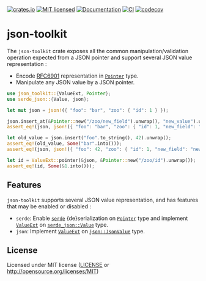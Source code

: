 [![crates.io](https://img.shields.io/crates/v/json-toolkit.svg)](https://crates.io/crates/json-toolkit)
[![MIT licensed](https://img.shields.io/crates/l/json-toolkit.svg)](./LICENSE)
[![Documentation](https://docs.rs/json-toolkit/badge.svg)](https://docs.rs/json-toolkit)
[![CI](https://github.com/alekece/json-toolkit-rs/actions/workflows/ci.yaml/badge.svg)](https://github.com/alekece/json-toolkit-rs/actions/workflows/ci.yaml)
[![codecov](https://codecov.io/gh/alekece/json-toolkit-rs/branch/main/graph/badge.svg?token=40M1Q98JMQ)](https://codecov.io/gh/alekece/json-toolkit-rs)

# json-toolkit

The `json-toolkit` crate exposes all the common manipulation/validation operation expected from a JSON pointer and support
several JSON value representation :
- Encode [RFC6901](https://datatracker.ietf.org/doc/html/rfc6901) representation in [`Pointer`](https://docs.rs/json-toolkit/latest/json_toolkit/pointer/struct.Pointer.html) type.
- Manipulate any JSON value by a JSON pointer.

```rust
use json_toolkit::{ValueExt, Pointer};
use serde_json::{Value, json};

let mut json = json!({ "foo": "bar", "zoo": { "id": 1 } });

json.insert_at(&Pointer::new("/zoo/new_field").unwrap(), "new_value").unwrap();
assert_eq!(json, json!({ "foo": "bar", "zoo": { "id": 1, "new_field": "new_value" } }));

let old_value = json.insert("foo".to_string(), 42).unwrap();
assert_eq!(old_value, Some("bar".into()));
assert_eq!(json, json!({ "foo": 42, "zoo": { "id": 1, "new_field": "new_value" } }));

let id = ValueExt::pointer(&json, &Pointer::new("/zoo/id").unwrap());
assert_eq!(id, Some(&1.into()));
```

## Features

`json-toolkit` supports several JSON value representation, and has features that may be enabled or disabled :
- `serde`: Enable [`serde`](https://docs.rs/serde/latest/serde/) {de}serialization on [`Pointer`](https://docs.rs/json-toolkit/latest/json_toolkit/struct.Pointer.html) type
and implement [`ValueExt`](https://docs.rs/json-toolkit/latest/json_toolkit/trait.ValueExt.html) on [`serde_json::Value`](https://docs.rs/serde_json/latest/serde_json/enum.Value.html) type.
- `json`: Implement [`ValueExt`](https://docs.rs/json-toolkit/latest/json_toolkit/trait.ValueExt.html) on [`json::JsonValue`](https://docs.rs/json/latest/json/enum.JsonValue.html) type.

## License

Licensed under MIT license ([LICENSE](LICENSE) or http://opensource.org/licenses/MIT)
